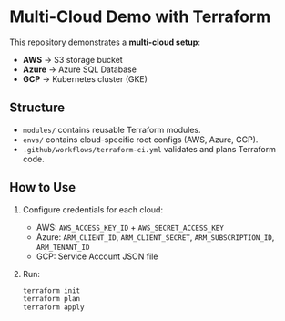 # Multi-Cloud Demo with Terraform

This repository demonstrates a **multi-cloud setup**:

- **AWS** → S3 storage bucket  
- **Azure** → Azure SQL Database  
- **GCP** → Kubernetes cluster (GKE)  

## Structure
- `modules/` contains reusable Terraform modules.
- `envs/` contains cloud-specific root configs (AWS, Azure, GCP).
- `.github/workflows/terraform-ci.yml` validates and plans Terraform code.

## How to Use
1. Configure credentials for each cloud:
   - AWS: `AWS_ACCESS_KEY_ID` + `AWS_SECRET_ACCESS_KEY`
   - Azure: `ARM_CLIENT_ID`, `ARM_CLIENT_SECRET`, `ARM_SUBSCRIPTION_ID`, `ARM_TENANT_ID`
   - GCP: Service Account JSON file

2. Run:
   ```bash
   terraform init
   terraform plan
   terraform apply
